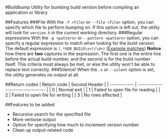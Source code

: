 #Buildbump
Utility for bumbing build version before compiling an application or library

##Features
###File
With the `-f <file>` or `--file <file>` option, you can specify which file to perform bumping on. If this option is left out, the utility will look for `version.h` in the current working directory.
###Regular expressions
With the `-p <pattern>` or `--pattern <pattern>` option, you can specify a regular expression to match when looking for the build version.
The default expression is `(.*VER_BUILD\s+)(\d+)` ([Example matches](http://www.regexr.com/3akkd))
**Notice** how there are **two** captures in the expression. The first one is the entire line before the actual build number, and the second is for the build number itself. This criteria must always be met, or else the utility won't be able to replace text correctly.
###Silence!
When the `-s` or `--silent` option is set, the utility generates no output at all.

##Return codes
| Return code  | Second Header                    |
| ------------ | -------------------------------- |
| 0            | Normal exit                      |
| 1            | Failed to open file for reading  |
| 2            | Failed to open file for writing  |
| 3            | No rows affected                 |

##Features to be added

 - Recursive search for the specified file
 - More verbose output
 - Option for specifying how much to increment version number
 - Clean up output-related code
